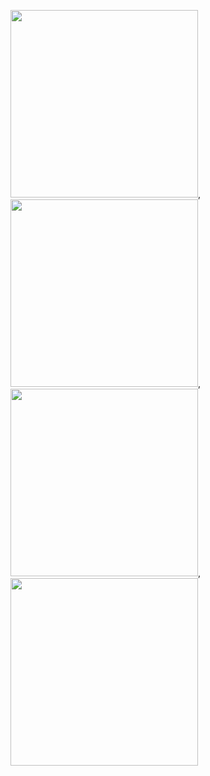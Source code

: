 <img src="https://user-images.githubusercontent.com/106425118/173779936-cd9fabad-2bff-42bd-80a9-15cae3b948f9.png" width="300">, <img src="https://user-images.githubusercontent.com/106425118/173781287-5b0d46ff-9ab6-46b4-bfd0-59a9d1882b9a.png" width="300">, <img src="https://user-images.githubusercontent.com/106425118/173782228-ca7676e0-f6fe-4ca4-a8f2-a3d3f361cc54.png" width="300">, <img src="https://user-images.githubusercontent.com/106425118/173781726-c5f2338b-e2fb-4320-903c-201f4550c128.png" width="300">



